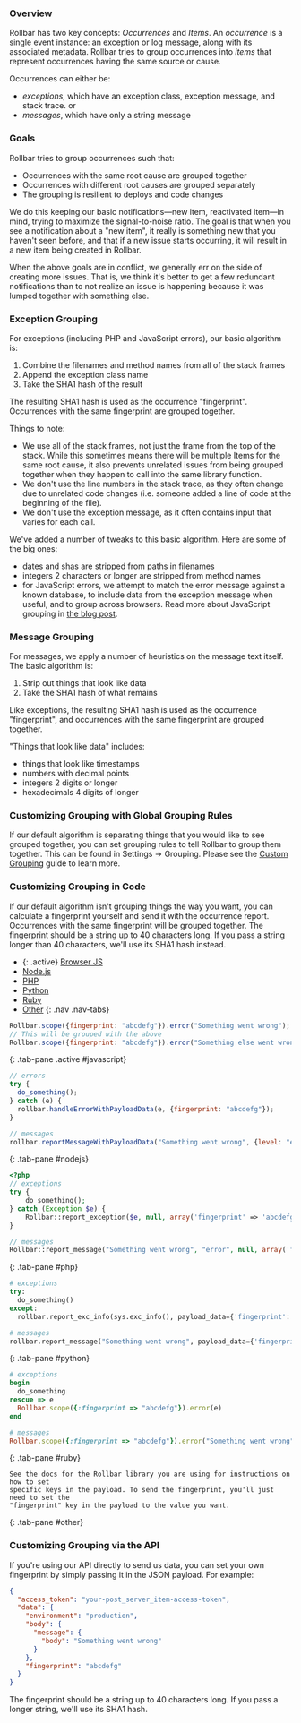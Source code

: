 ### Overview

Rollbar has two key concepts: *Occurrences* and *Items*.
An *occurrence* is a single event instance: an exception or log message,
along with its associated metadata. Rollbar tries to group occurrences
into *items* that represent occurrences having the same source or cause.

Occurrences can either be:

-   *exceptions*, which have an exception class, exception message, and
    stack trace. or
-   *messages*, which have only a string message

### Goals

Rollbar tries to group occurrences such that:

-   Occurrences with the same root cause are grouped together
-   Occurrences with different root causes are grouped separately
-   The grouping is resilient to deploys and code changes

We do this keeping our basic notifications—new item, reactivated item—in
mind, trying to maximize the signal-to-noise ratio. The goal is that
when you see a notification about a "new item", it really is something
new that you haven't seen before, and that if a new issue starts
occurring, it will result in a new item being created in Rollbar.

When the above goals are in conflict, we generally err on the side of
creating more issues. That is, we think it's better to get a few
redundant notifications than to not realize an issue is happening
because it was lumped together with something else.

### Exception Grouping

For exceptions (including PHP and JavaScript errors), our basic
algorithm is:

1.  Combine the filenames and method names from all of the stack frames
2.  Append the exception class name
3.  Take the SHA1 hash of the result

The resulting SHA1 hash is used as the occurrence "fingerprint".
Occurrences with the same fingerprint are grouped together.

Things to note:

-   We use all of the stack frames, not just the frame from the top of
    the stack. While this sometimes means there will be multiple Items
    for the same root cause, it also prevents unrelated issues from
    being grouped together when they happen to call into the same
    library function.
-   We don't use the line numbers in the stack trace, as they often
    change due to unrelated code changes (i.e. someone added a line of
    code at the beginning of the file).
-   We don't use the exception message, as it often contains input that
    varies for each call.

We've added a number of tweaks to this basic algorithm. Here are some of
the big ones:

-   dates and shas are stripped from paths in filenames
-   integers 2 characters or longer are stripped from method names
-   for JavaScript errors, we attempt to match the error message against
    a known database, to include data from the exception message when
    useful, and to group across browsers. Read more about JavaScript
    grouping in [the blog post](https://rollbar.com/blog/improved-grouping-for-javascript-errors).

### Message Grouping

For messages, we apply a number of heuristics on the message text
itself. The basic algorithm is:

1.  Strip out things that look like data
2.  Take the SHA1 hash of what remains

Like exceptions, the resulting SHA1 hash is used as the occurrence
"fingerprint", and occurrences with the same fingerprint are grouped
together.

"Things that look like data" includes:

-   things that look like timestamps
-   numbers with decimal points
-   integers 2 digits or longer
-   hexadecimals 4 digits of longer

### Customizing Grouping with Global Grouping Rules

If our default algorithm is separating things that you would like to see
grouped together, you can set grouping rules to tell Rollbar to group
them together. This can be found in Settings -> Grouping. Please see
the [Custom Grouping](../custom-grouping/) guide to
learn more.

### Customizing Grouping in Code

If our default algorithm isn't grouping things the way you want, you can
calculate a fingerprint yourself and send it with the occurrence report.
Occurrences with the same fingerprint will be grouped together. The
fingerprint should be a string up to 40 characters long. If you pass a
string longer than 40 characters, we'll use its SHA1 hash instead.

* {: .active} [Browser JS](#javascript)
* [Node.js](#nodejs)
* [PHP](#php)
* [Python](#python)
* [Ruby](#ruby)
* [Other](#other)
{: .nav .nav-tabs}

<div class="tab-content">

```js
Rollbar.scope({fingerprint: "abcdefg"}).error("Something went wrong");
// This will be grouped with the above
Rollbar.scope({fingerprint: "abcdefg"}).error("Something else went wrong");
```
{: .tab-pane .active #javascript}

```js
// errors
try {
  do_something();
} catch (e) {
  rollbar.handleErrorWithPayloadData(e, {fingerprint: "abcdefg"});
}

// messages
rollbar.reportMessageWithPayloadData("Something went wrong", {level: "error", fingerprint: "hijkl"});
```
{: .tab-pane #nodejs}


```php
<?php
// exceptions
try {
    do_something();
} catch (Exception $e) {
    Rollbar::report_exception($e, null, array('fingerprint' => 'abcdefg'));
}

// messages
Rollbar::report_message("Something went wrong", "error", null, array('fingerprint' => 'hijkl'));
```
{: .tab-pane #php}

```python
# exceptions
try:
  do_something()
except:
  rollbar.report_exc_info(sys.exc_info(), payload_data={'fingerprint': 'abcdefg'})

# messages
rollbar.report_message("Something went wrong", payload_data={'fingerprint': 'hijkl'})
```
{: .tab-pane #python}

```ruby
# exceptions
begin
  do_something
rescue => e
  Rollbar.scope({:fingerprint => "abcdefg"}).error(e)
end

# messages
Rollbar.scope({:fingerprint => "abcdefg"}).error("Something went wrong")
```
{: .tab-pane #ruby}

```
See the docs for the Rollbar library you are using for instructions on how to set
specific keys in the payload. To send the fingerprint, you'll just need to set the
"fingerprint" key in the payload to the value you want.
```
{: .tab-pane #other}

</div>

### Customizing Grouping via the API

If you're using our API directly to send us data, you can set your own
fingerprint by simply passing it in the JSON payload. For example:

```json
{
  "access_token": "your-post_server_item-access-token",
  "data": {
    "environment": "production",
    "body": {
      "message": {
        "body": "Something went wrong"
      }
    },
    "fingerprint": "abcdefg"
  }
}
```

The fingerprint should be a string up to 40 characters long. If you pass
a longer string, we'll use its SHA1 hash.
